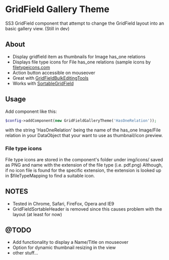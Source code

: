 GridField Gallery Theme
============================
SS3 GridField component that attempt to change the GridField layout into an basic gallery view. (Still in dev)

## About
* Display gridfield item as thumbnails for Image has_one relations
* Displays file type icons for File has_one relations (sample icons by [filetypeicons.com](http://filetypeicons.com)
* Action button accessible on mouseover
* Great with [GridFieldBulkEditingTools](https://github.com/colymba/GridFieldBulkEditingTools)
* Works with [SortableGridField](https://github.com/UndefinedOffset/SortableGridField)

## Usage
Add component like this:
````php
$config->addComponent(new GridFieldGalleryTheme('HasOneRelation'));
````
with the string 'HasOneRelation' being the name of the has_one Image/File relation in your DataObject that your want to use as thumbnail/icon preview.

### File type icons
File type icons are stored in the component's folder under img/icons/ saved as PNG and name with the extension of the file type (i.e. pdf.png)
Although, if no icon file is found for the specific extension, the extension is looked up in $fileTypeMapping to find a suitable icon.

## NOTES
* Tested in Chrome, Safari, FireFox, Opera and IE9
* GridFieldSortableHeader is removed since this causes problem with the layout (at least for now)

## @TODO
* Add functionality to display a Name/Title on mouseover
* Option for dynamic thumbnail resizing in the view
* other stuff...